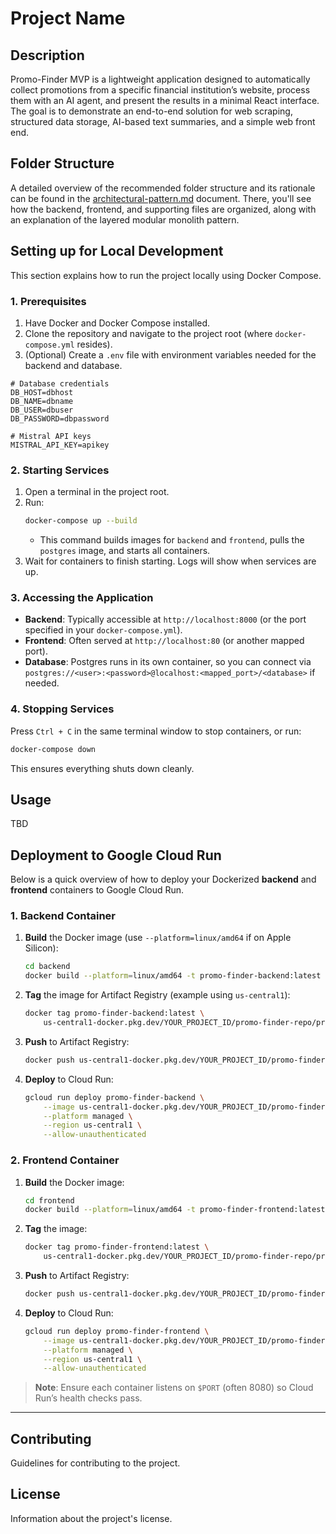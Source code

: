 # Project Name

## Description
Promo-Finder MVP is a lightweight application designed to automatically collect promotions from a specific financial institution’s website, process them with an AI agent, and present the results in a minimal React interface. The goal is to demonstrate an end-to-end solution for web scraping, structured data storage, AI-based text summaries, and a simple web front end.

## Folder Structure
A detailed overview of the recommended folder structure and its rationale can be found in the [architectural-pattern.md](./docs/architectural-pattern.md) document. There, you'll see how the backend, frontend, and supporting files are organized, along with an explanation of the layered modular monolith pattern.

## Setting up for Local Development

This section explains how to run the project locally using Docker Compose.

### 1. Prerequisites
1. Have Docker and Docker Compose installed.
2. Clone the repository and navigate to the project root (where `docker-compose.yml` resides).
3. (Optional) Create a `.env` file with environment variables needed for the backend and database.

```env
# Database credentials
DB_HOST=dbhost
DB_NAME=dbname
DB_USER=dbuser
DB_PASSWORD=dbpassword

# Mistral API keys
MISTRAL_API_KEY=apikey
```

### 2. Starting Services
1. Open a terminal in the project root.
2. Run:
   ```bash
   docker-compose up --build
   ```
   - This command builds images for `backend` and `frontend`, pulls the `postgres` image, and starts all containers.
3. Wait for containers to finish starting. Logs will show when services are up.

### 3. Accessing the Application
- **Backend**: Typically accessible at `http://localhost:8000` (or the port specified in your `docker-compose.yml`).
- **Frontend**: Often served at `http://localhost:80` (or another mapped port).
- **Database**: Postgres runs in its own container, so you can connect via `postgres://<user>:<password>@localhost:<mapped_port>/<database>` if needed.

### 4. Stopping Services
Press `Ctrl + C` in the same terminal window to stop containers, or run:
```bash
docker-compose down
```

This ensures everything shuts down cleanly.

## Usage
TBD

## Deployment to Google Cloud Run

Below is a quick overview of how to deploy your Dockerized **backend** and **frontend** containers to Google Cloud Run.

### 1. Backend Container

1. **Build** the Docker image (use `--platform=linux/amd64` if on Apple Silicon):
   ```bash
   cd backend
   docker build --platform=linux/amd64 -t promo-finder-backend:latest .
   ```
2. **Tag** the image for Artifact Registry (example using `us-central1`):
   ```bash
   docker tag promo-finder-backend:latest \
       us-central1-docker.pkg.dev/YOUR_PROJECT_ID/promo-finder-repo/promo-finder-backend:latest
   ```
3. **Push** to Artifact Registry:
   ```bash
   docker push us-central1-docker.pkg.dev/YOUR_PROJECT_ID/promo-finder-repo/promo-finder-backend:latest
   ```
4. **Deploy** to Cloud Run:
   ```bash
   gcloud run deploy promo-finder-backend \
       --image us-central1-docker.pkg.dev/YOUR_PROJECT_ID/promo-finder-repo/promo-finder-backend:latest \
       --platform managed \
       --region us-central1 \
       --allow-unauthenticated
   ```

### 2. Frontend Container

1. **Build** the Docker image:
   ```bash
   cd frontend
   docker build --platform=linux/amd64 -t promo-finder-frontend:latest .
   ```
2. **Tag** the image:
   ```bash
   docker tag promo-finder-frontend:latest \
       us-central1-docker.pkg.dev/YOUR_PROJECT_ID/promo-finder-repo/promo-finder-frontend:latest
   ```
3. **Push** to Artifact Registry:
   ```bash
   docker push us-central1-docker.pkg.dev/YOUR_PROJECT_ID/promo-finder-repo/promo-finder-frontend:latest
   ```
4. **Deploy** to Cloud Run:
   ```bash
   gcloud run deploy promo-finder-frontend \
       --image us-central1-docker.pkg.dev/YOUR_PROJECT_ID/promo-finder-repo/promo-finder-frontend:latest \
       --platform managed \
       --region us-central1 \
       --allow-unauthenticated
   ```

> **Note**: Ensure each container listens on `$PORT` (often 8080) so Cloud Run’s health checks pass.

---

## Contributing
Guidelines for contributing to the project.

## License
Information about the project's license.